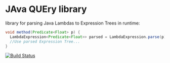 JAva QUEry library
=====

library for parsing Java Lambdas to Expression Trees in runtime:

```java
void method(Predicate<Float> p) {
  LambdaExpression<Predicate<Float>> parsed = LambdaExpression.parse(p);
  //Use parsed Expression Tree...
}
```

[![Build Status](https://travis-ci.org/TrigerSoft/jaque.svg?branch=master)](https://travis-ci.org/TrigerSoft/jaque)
